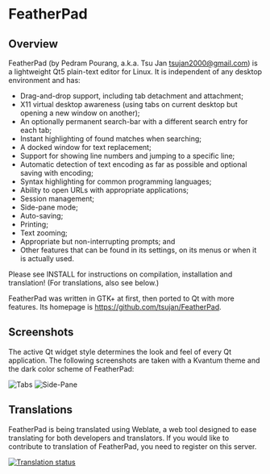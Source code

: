 # FeatherPad

## Overview

FeatherPad (by Pedram Pourang, a.k.a. Tsu Jan <tsujan2000@gmail.com>) is a lightweight Qt5 plain-text editor for Linux. It is independent of any desktop environment and has:

  * Drag-and-drop support, including tab detachment and attachment;
  * X11 virtual desktop awareness (using tabs on current desktop but opening a new window on another);
  * An optionally permanent search-bar with a different search entry for each tab;
  * Instant highlighting of found matches when searching;
  * A docked window for text replacement;
  * Support for showing line numbers and jumping to a specific line;
  * Automatic detection of text encoding as far as possible and optional saving with encoding;
  * Syntax highlighting for common programming languages;
  * Ability to open URLs with appropriate applications;
  * Session management;
  * Side-pane mode;
  * Auto-saving;
  * Printing;
  * Text zooming;
  * Appropriate but non-interrupting prompts; and
  * Other features that can be found in its settings, on its menus or when it is actually used.

Please see INSTALL for instructions on compilation, installation and translation! (For translations, also see below.)

FeatherPad was written in GTK+ at first, then ported to Qt with more features. Its homepage is <https://github.com/tsujan/FeatherPad>.

## Screenshots

The active Qt widget style determines the look and feel of every Qt application. The following screenshots are taken with a Kvantum theme and the dark color scheme of FeatherPad:

![Tabs](screenshots/Tabs.png?raw=true "Tabs")
![Side-Pane](screenshots/Side-Pane.png?raw=true "Side-Pane")

## Translations
FeatherPad is being translated using Weblate, a web tool designed to ease translating for both developers and translators.
If you would like to contribute to translation of FeatherPad, you need to register on this server.

<a href="https://weblate.lxqt.org/engage/featherpad/?utm_source=widget">
<img src="https://weblate.lxqt.org/widgets/featherpad/-/featherpad/multi-auto.svg" alt="Translation status" />
</a>
